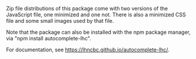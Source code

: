 Zip file distributions of this package come with two versions of the JavaScript
file, one minimized and one not.  There is also a minimized CSS file and some
small images used by that file.

Note that the package can also be installed with the npm package manager, via
"npm install autocomplete-lhc".

For documentation, see https://lhncbc.github.io/autocomplete-lhc/.
